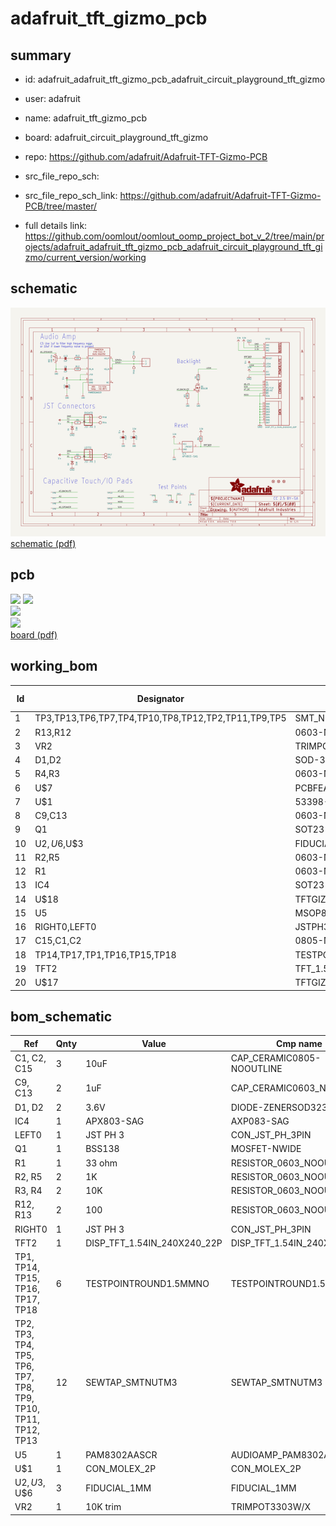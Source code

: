 # adafruit_tft_gizmo_pcb
 
## summary 
* id: adafruit_adafruit_tft_gizmo_pcb_adafruit_circuit_playground_tft_gizmo
* user: adafruit
* name: adafruit_tft_gizmo_pcb
* board: adafruit_circuit_playground_tft_gizmo
* repo: https://github.com/adafruit/Adafruit-TFT-Gizmo-PCB



* src_file_repo_sch: 
* src_file_repo_sch_link: https://github.com/adafruit/Adafruit-TFT-Gizmo-PCB/tree/master/
* full details link: https://github.com/oomlout/oomlout_oomp_project_bot_v_2/tree/main/projects/adafruit_adafruit_tft_gizmo_pcb_adafruit_circuit_playground_tft_gizmo/current_version/working  

## schematic  
![](working_schematic_600.png)  
[schematic (pdf)](working_schematic.pdf)  

## pcb  
![](working_3d_600.png) 
![](working_3d_front_600.png)  
![](working_3d_back_600.png)  
![](working_600.png)  
[board (pdf)](working.pdf)  

## working_bom
| Id | Designator | Footprint | Quantity | Designation | Supplier and ref |  | None | 
| --- | --- | --- | --- | --- | --- | --- | --- | 
| 1 | TP3,TP13,TP6,TP7,TP4,TP10,TP8,TP12,TP2,TP11,TP9,TP5 | SMT_NUT_3MM | 12 | SEWTAP_SMTNUTM3 |  |  | [''] | 
| 2 | R13,R12 | 0603-NO | 2 | 100 |  |  | [''] | 
| 3 | VR2 | TRIMPOT_BOURNS_3303W | 1 | 10K trim |  |  | [''] | 
| 4 | D1,D2 | SOD-323 | 2 | 3.6V |  |  | [''] | 
| 5 | R4,R3 | 0603-NO | 2 | 10K |  |  | [''] | 
| 6 | U$7 | PCBFEAT-REV-040 | 1 |  |  |  | [''] | 
| 7 | U$1 | 53398-0271 | 1 | CON_MOLEX_2P |  |  | [''] | 
| 8 | C9,C13 | 0603-NO | 2 | 1uF |  |  | [''] | 
| 9 | Q1 | SOT23-WIDE | 1 | BSS138 |  |  | [''] | 
| 10 | U$2,U$6,U$3 | FIDUCIAL_1MM | 3 | FIDUCIAL_1MM |  |  | [''] | 
| 11 | R2,R5 | 0603-NO | 2 | 1K |  |  | [''] | 
| 12 | R1 | 0603-NO | 1 | 33 ohm |  |  | [''] | 
| 13 | IC4 | SOT23 | 1 | APX803-SAG |  |  | [''] | 
| 14 | U$18 | TFTGIZMO_BACK | 1 |  |  |  | [''] | 
| 15 | U5 | MSOP8_0.65MM | 1 | PAM8302AASCR |  |  | [''] | 
| 16 | RIGHT0,LEFT0 | JSTPH3 | 2 | JST PH 3 |  |  | [''] | 
| 17 | C15,C1,C2 | 0805-NO | 3 | 10uF |  |  | [''] | 
| 18 | TP14,TP17,TP1,TP16,TP15,TP18 | TESTPOINT_ROUND_1.5MM_NO | 6 |  |  |  | [''] | 
| 19 | TFT2 | TFT_1.54IN_240X240_22PIN | 1 | DISP_TFT_1.54IN_240X240_22P |  |  | [''] | 
| 20 | U$17 | TFTGIZMO_FRONT | 1 |  |  |  | [''] | 


## bom_schematic
| Ref | Qnty | Value | Cmp name | Footprint | Description | Vendor | DNP | 
| --- | --- | --- | --- | --- | --- | --- | --- | 
| C1, C2, C15 | 3 | 10uF | CAP_CERAMIC0805-NOOUTLINE | working:0805-NO |  |  |  | 
| C9, C13 | 2 | 1uF | CAP_CERAMIC0603_NO | working:0603-NO |  |  |  | 
| D1, D2 | 2 | 3.6V | DIODE-ZENERSOD323 | working:SOD-323 |  |  |  | 
| IC4 | 1 | APX803-SAG | AXP083-SAG | working:SOT23 |  |  |  | 
| LEFT0 | 1 | JST PH 3 | CON_JST_PH_3PIN | working:JSTPH3 |  |  |  | 
| Q1 | 1 | BSS138 | MOSFET-NWIDE | working:SOT23-WIDE |  |  |  | 
| R1 | 1 | 33 ohm | RESISTOR_0603_NOOUT | working:0603-NO |  |  |  | 
| R2, R5 | 2 | 1K | RESISTOR_0603_NOOUT | working:0603-NO |  |  |  | 
| R3, R4 | 2 | 10K | RESISTOR_0603_NOOUT | working:0603-NO |  |  |  | 
| R12, R13 | 2 | 100 | RESISTOR_0603_NOOUT | working:0603-NO |  |  |  | 
| RIGHT0 | 1 | JST PH 3 | CON_JST_PH_3PIN | working:JSTPH3 |  |  |  | 
| TFT2 | 1 | DISP_TFT_1.54IN_240X240_22P | DISP_TFT_1.54IN_240X240_22P | working:TFT_1.54IN_240X240_22PIN |  |  |  | 
| TP1, TP14, TP15, TP16, TP17, TP18 | 6 | TESTPOINTROUND1.5MMNO | TESTPOINTROUND1.5MMNO | working:TESTPOINT_ROUND_1.5MM_NO |  |  |  | 
| TP2, TP3, TP4, TP5, TP6, TP7, TP8, TP9, TP10, TP11, TP12, TP13 | 12 | SEWTAP_SMTNUTM3 | SEWTAP_SMTNUTM3 | working:SMT_NUT_3MM |  |  |  | 
| U5 | 1 | PAM8302AASCR | AUDIOAMP_PAM8302A | working:MSOP8_0.65MM |  |  |  | 
| U$1 | 1 | CON_MOLEX_2P | CON_MOLEX_2P | working:53398-0271 |  |  |  | 
| U$2, U$3, U$6 | 3 | FIDUCIAL_1MM | FIDUCIAL_1MM | working:FIDUCIAL_1MM |  |  |  | 
| VR2 | 1 | 10K trim | TRIMPOT3303W/X | working:TRIMPOT_BOURNS_3303W |  |  |  | 



